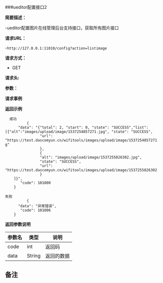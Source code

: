 ###ueditor配置接口2

**简要描述：** 

-ueditor配置图片在线管理后台支持接口，获取所有图片接口

**请求URL：** 

-`http://127.0.0.1:11010/config?action=listimage`

**请求方式：**

- GET 

**请求头:**


**参数：** 


**请求事例**

 **返回示例**
 
``` 
  成功
          {
      "data": "{"total": 2, "start": 0, "state": "SUCCESS","list": 				[{"alt":"images/upload/image/1537254857271.jpg", "state": "SUCCESS",
				"url": 				"https://test.dascomyun.cn/wifitools/images/upload/image/1537254857271.jp				g"
        		},
        		{
            	"alt": "images/upload/image/1537255826302.jpg",
            	"state": "SUCCESS",
            	"url": 				"https://test.dascomyun.cn/wifitools/images/upload/image/1537255826302.jpg"
        		}
    ]}",
       "code": 101000
    }
```

```   
失败
          {
      "data": "异常错误",
       "code": 101006
    }
```

**返回参数说明**

| 参数名  |   类型     |说明|
| ------ | -------- |------|
| code | int |返回码|
|data|String|返回的数据|

**备注**
-

